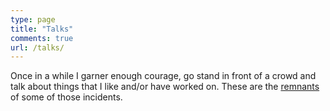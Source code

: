 ```yaml
---
type: page
title: "Talks"
comments: true
url: /talks/
---
```

Once in a while I garner enough courage, go stand in front of a crowd and talk about things that I like and/or have worked on. These are the [remnants](/categories/talk) of some of those incidents.
